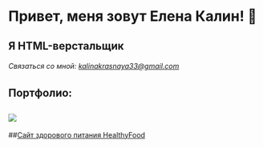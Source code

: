 # Привет, меня зовут Елена Калин! 👋

## Я HTML-верстальщик

###### Связаться со мной: kalinakrasnaya33@gmail.com

## Портфолио: 

## ![]([https://github.com/E1ena1/Module02-Shop/blob/master/src/images/icons/mstile-150x150.png](https://raw.githubusercontent.com/E1ena1/Module01-Gym/main/images/favicon/favicon.ico))
##[Сайт здорового питания HealthyFood](https://e1ena1.github.io/Module02-Shop/dist/)
## 
